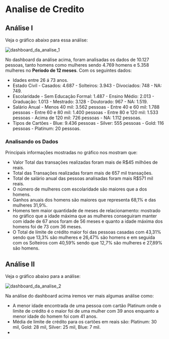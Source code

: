 # Analise de Credito

## Análise I

Veja o gráfico abaixo para essa análise:
  
![dashboard_da_analise_1](https://github.com/ewertondrigues02/Analise_de_Credito/assets/106437473/530fca36-b8ef-4277-94a9-70f914068488)

No dashboard  da análise acima, foram analisadas os dados de 10.127 pessoas, tanto homens como mulheres sendo 4.769 homens e 5.358 mulheres no **Período de 12 meses**. Com os seguintes dados:

  * Idades entre 26 á 73 anos.
  * Estado Civil - Casados: 4.687 - Solteiros: 3.943 - Divociados: 748 - NA: 749.
  * Escolaridade - Sem Educação Formal: 1.487 - Ensino Médio: 2.013 - Graduação: 1.013 - Mestrado: 3.128 - Doutorado: 967 - NA: 1.519.
  * Salário Anual - Menos 40 mil: 3.562 pessoas - Entre 40 e 60 mil: 1.788 pessoas - Entre 60 e 80 mil: 1.400 pessoas - Entre 80 e 120 mil: 1.533 pessoas - Acima de 120 mil: 726 pessoas - NA: 1.112 pessoas.
  * Tipos de Cartões - Blue: 9.436 pessoas - Silver: 555 pessoas - Gold: 116 pessoas - Platinum: 20 pessoas.

   ### Analisando os Dados

 Principais informações mostradas no gráfico nos mostram que:
   * Valor Total das transações realizadas foram mais de R$45 milhões de reais.
   * Total das Transações realizadas foram mais de 657 mil transações.
   * Total de salário anual das pessoas analisadas foram mais R$571 mil reais.
   * O número de mulheres com escolaridade são maiores que a dos homens.
   * Ganhos anuais dos homens são maiores que representa 68,1% e das mulheres 31,9%.
   * Homens tem maior quantidade de meses de relacionamento: mostrado no gráfico que a idade máxima que as mulheres conseguiram manter com idade de 67 anos foram de 56 meses e quanto a idade máxima dos homens foi de 73 com 36 meses.
   * O Total de límite de crédito maior foi das pessoas casadas com 43,31% sendo que 13,3% são mulheres e 26,47% são homens e em seguida com os Solteiros com 40,59% sendo que 12,7% são mulheres e 27,89% são homens.

## Análise II

  Veja o gráfico abaixo para a análise:

  ![dashboard_da_analise_2](https://github.com/ewertondrigues02/Analise_de_Credito/assets/106437473/1760b9b7-f86e-4ede-8371-15a106faccfa)


Na análise do dashboard acima iremos ver mais algumas análise como:

  * A menor idade encontrada de uma pessoa com cartão Platinum onde o limite de crédito é o maior foi de uma mulher com 39 anos enquanto a menor idade do homem foi com 41 anos.
  * Média de limite de crédito para os cartões em reais são: Platinum: 30 mil, Gold: 28 mil, Silver: 25 mil, Blue: 7 mil.
  * 
